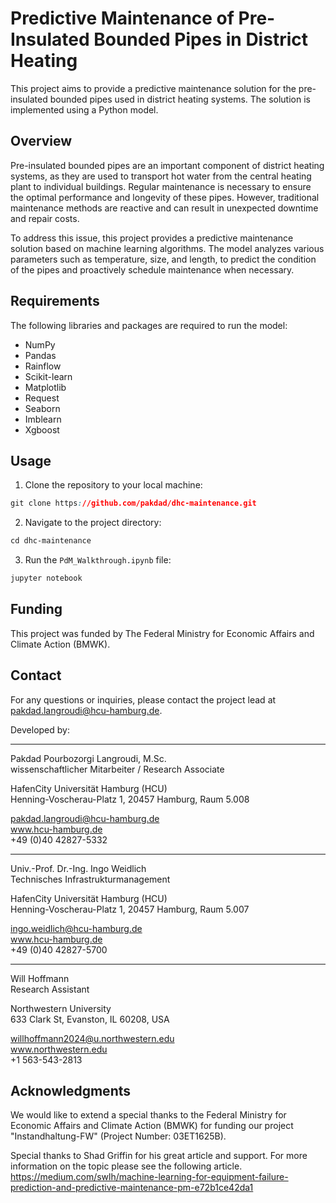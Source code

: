 # Predictive Maintenance of Pre-Insulated Bounded Pipes in District Heating

This project aims to provide a predictive maintenance solution for the pre-insulated bounded pipes used in district heating systems. The solution is implemented using a Python model.

## Overview
Pre-insulated bounded pipes are an important component of district heating systems, as they are used to transport hot water from the central heating plant to individual buildings. Regular maintenance is necessary to ensure the optimal performance and longevity of these pipes. However, traditional maintenance methods are reactive and can result in unexpected downtime and repair costs.

To address this issue, this project provides a predictive maintenance solution based on machine learning algorithms. The model analyzes various parameters such as temperature, size, and length, to predict the condition of the pipes and proactively schedule maintenance when necessary.

## Requirements
The following libraries and packages are required to run the model:
- NumPy
- Pandas
- Rainflow
- Scikit-learn
- Matplotlib
- Request
- Seaborn
- Imblearn
- Xgboost

## Usage
1. Clone the repository to your local machine:
```css
git clone https://github.com/pakdad/dhc-maintenance.git
```

2. Navigate to the project directory:
```css
cd dhc-maintenance
```
3. Run the `PdM_Walkthrough.ipynb` file:
```css
jupyter notebook
```
## Funding
This project was funded by The Federal Ministry for Economic Affairs and Climate Action (BMWK).

## Contact
For any questions or inquiries, please contact the project lead at pakdad.langroudi@hcu-hamburg.de.


Developed by:  
__________________
Pakdad Pourbozorgi Langroudi, M.Sc.  
wissenschaftlicher Mitarbeiter / Research Associate  

HafenCity Universität Hamburg (HCU)  
Henning-Voscherau-Platz 1, 20457 Hamburg, Raum 5.008  

pakdad.langroudi@hcu-hamburg.de  
www.hcu-hamburg.de  
+49 (0)40 42827-5332  
__________________
Univ.-Prof. Dr.-Ing. Ingo Weidlich  
Technisches Infrastrukturmanagement  

HafenCity Universität Hamburg (HCU)  
Henning-Voscherau-Platz 1, 20457 Hamburg, Raum 5.007  

ingo.weidlich@hcu-hamburg.de  
www.hcu-hamburg.de  
+49 (0)40 42827-5700  
__________________
Will Hoffmann  
Research Assistant  

Northwestern University  
633 Clark St, Evanston, IL 60208, USA  

willhoffmann2024@u.northwestern.edu  
www.northwestern.edu  
+1 563-543-2813  

## Acknowledgments
We would like to extend a special thanks to the Federal Ministry for Economic Affairs and Climate Action (BMWK) for funding our project "Instandhaltung-FW" (Project Number: 03ET1625B).

Special thanks to Shad Griffin for his great article and support.
For more information on the topic please see the following article.  
https://medium.com/swlh/machine-learning-for-equipment-failure-prediction-and-predictive-maintenance-pm-e72b1ce42da1
